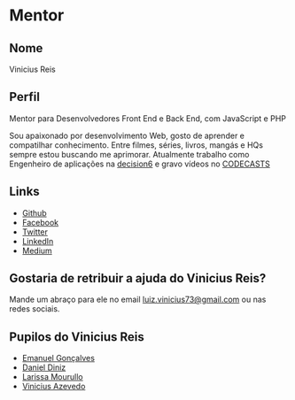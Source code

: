 # Mentor

## Nome

Vinicius Reis

## Perfil

Mentor para Desenvolvedores Front End e Back End, com JavaScript e PHP

Sou apaixonado por desenvolvimento Web, gosto de aprender e compatilhar conhecimento.
Entre filmes, séries, livros, mangás e HQs sempre estou buscando me aprimorar.
Atualmente trabalho como Engenheiro de aplicações na [decision6](https://decision6.com) e gravo vídeos no [CODECASTS](https://codecasts.com.br/)

## Links

* [Github](https://github.com/vinicius73)
* [Facebook](https://www.facebook.com/LuizVinicius73)
* [Twitter](https://twitter.com/@LuizVinicius73)
* [LinkedIn](https://br.linkedin.com/in/luizvinicius73)
* [Medium](https://medium.com/@luizvinicius73)

## Gostaria de retribuir a ajuda do Vinicius Reis?

Mande um abraço para ele no email luiz.vinicius73@gmail.com ou nas redes sociais.

## Pupilos do Vinicius Reis

* [Emanuel Gonçalves](/profiles/pupils/profiles/EmanuelG.md)
* [Daniel Diniz](/profiles/pupils/profiles/DanielDiniz.md)
* [Larissa Mourullo](/profiles/pupils/profiles/LarissaMourullo.md)
* [Vinicius Azevedo](/profiles/pupils/profiles/ViniciusAzevedo.md)
